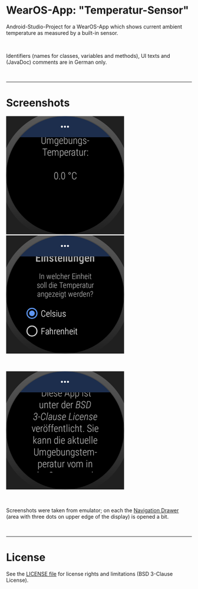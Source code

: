 # WearOS-App: "Temperatur-Sensor" #

Android-Studio-Project for a WearOS-App which shows current ambient temperature as measured by a built-in sensor.
 
<br>

Identifiers (names for classes, variables and methods), UI texts and (JavaDoc) comments are in German only.

<br>

----

# Screenshots #

![Screenshot from main screen](screenshot_1.png)  ![Screenshot from settings screen](screenshot_2.png)

<br>

![Screenshot from about screen](screenshot_3.png)

<br>

Screenshots were taken from emulator; on each the [Navigation Drawer](https://designguidelines.withgoogle.com/wearos/components/navigation-drawer.html) (area with three dots on upper edge of the display) is opened a bit.

<br>

----

# License #

See the [LICENSE file](LICENSE.md) for license rights and limitations (BSD 3-Clause License).
